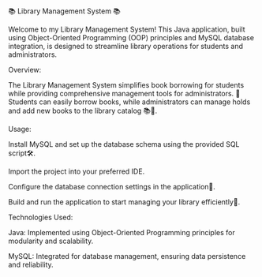 📚 Library Management System 📚

Welcome to my Library Management System! This Java application, built using Object-Oriented Programming (OOP) principles and MySQL database integration, is designed to streamline library operations for students and administrators.

Overview:

The Library Management System simplifies book borrowing for students while providing comprehensive management tools for administrators. 📖 Students can easily borrow books, while administrators can manage holds and add new books to the library catalog 📚💼.

Usage:

Install MySQL and set up the database schema using the provided SQL script🛠️.

Import the project into your preferred IDE.

Configure the database connection settings in the application🔧.

Build and run the application to start managing your library efficiently🚀.

Technologies Used:

Java: Implemented using Object-Oriented Programming principles for modularity and scalability.

MySQL: Integrated for database management, ensuring data persistence and reliability.
